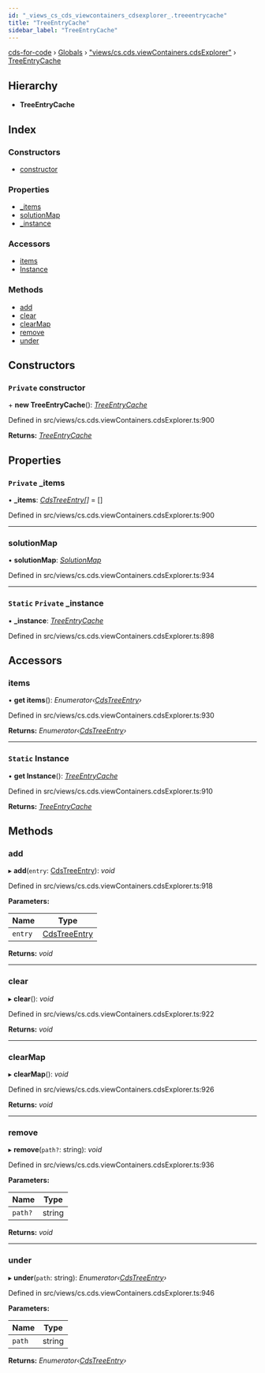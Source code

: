 ```yaml
---
id: "_views_cs_cds_viewcontainers_cdsexplorer_.treeentrycache"
title: "TreeEntryCache"
sidebar_label: "TreeEntryCache"
---
```


[cds-for-code](../index.md) › [Globals](../globals.md) › ["views/cs.cds.viewContainers.cdsExplorer"](../modules/_views_cs_cds_viewcontainers_cdsexplorer_.md) › [TreeEntryCache](_views_cs_cds_viewcontainers_cdsexplorer_.treeentrycache.md)

## Hierarchy

* **TreeEntryCache**

## Index

### Constructors

* [constructor](_views_cs_cds_viewcontainers_cdsexplorer_.treeentrycache.md#private-constructor)

### Properties

* [_items](_views_cs_cds_viewcontainers_cdsexplorer_.treeentrycache.md#private-_items)
* [solutionMap](_views_cs_cds_viewcontainers_cdsexplorer_.treeentrycache.md#solutionmap)
* [_instance](_views_cs_cds_viewcontainers_cdsexplorer_.treeentrycache.md#static-private-_instance)

### Accessors

* [items](_views_cs_cds_viewcontainers_cdsexplorer_.treeentrycache.md#items)
* [Instance](_views_cs_cds_viewcontainers_cdsexplorer_.treeentrycache.md#static-instance)

### Methods

* [add](_views_cs_cds_viewcontainers_cdsexplorer_.treeentrycache.md#add)
* [clear](_views_cs_cds_viewcontainers_cdsexplorer_.treeentrycache.md#clear)
* [clearMap](_views_cs_cds_viewcontainers_cdsexplorer_.treeentrycache.md#clearmap)
* [remove](_views_cs_cds_viewcontainers_cdsexplorer_.treeentrycache.md#remove)
* [under](_views_cs_cds_viewcontainers_cdsexplorer_.treeentrycache.md#under)

## Constructors

### `Private` constructor

\+ **new TreeEntryCache**(): *[TreeEntryCache](_views_cs_cds_viewcontainers_cdsexplorer_.treeentrycache.md)*

Defined in src/views/cs.cds.viewContainers.cdsExplorer.ts:900

**Returns:** *[TreeEntryCache](_views_cs_cds_viewcontainers_cdsexplorer_.treeentrycache.md)*

## Properties

### `Private` _items

• **_items**: *[CdsTreeEntry](_views_cs_cds_viewcontainers_cdsexplorer_.cdstreeentry.md)[]* = []

Defined in src/views/cs.cds.viewContainers.cdsExplorer.ts:900

___

###  solutionMap

• **solutionMap**: *[SolutionMap](_components_solutions_solutionmap_.solutionmap.md)*

Defined in src/views/cs.cds.viewContainers.cdsExplorer.ts:934

___

### `Static` `Private` _instance

▪ **_instance**: *[TreeEntryCache](_views_cs_cds_viewcontainers_cdsexplorer_.treeentrycache.md)*

Defined in src/views/cs.cds.viewContainers.cdsExplorer.ts:898

## Accessors

###  items

• **get items**(): *Enumerator‹[CdsTreeEntry](_views_cs_cds_viewcontainers_cdsexplorer_.cdstreeentry.md)›*

Defined in src/views/cs.cds.viewContainers.cdsExplorer.ts:930

**Returns:** *Enumerator‹[CdsTreeEntry](_views_cs_cds_viewcontainers_cdsexplorer_.cdstreeentry.md)›*

___

### `Static` Instance

• **get Instance**(): *[TreeEntryCache](_views_cs_cds_viewcontainers_cdsexplorer_.treeentrycache.md)*

Defined in src/views/cs.cds.viewContainers.cdsExplorer.ts:910

**Returns:** *[TreeEntryCache](_views_cs_cds_viewcontainers_cdsexplorer_.treeentrycache.md)*

## Methods

###  add

▸ **add**(`entry`: [CdsTreeEntry](_views_cs_cds_viewcontainers_cdsexplorer_.cdstreeentry.md)): *void*

Defined in src/views/cs.cds.viewContainers.cdsExplorer.ts:918

**Parameters:**

Name | Type |
------ | ------ |
`entry` | [CdsTreeEntry](_views_cs_cds_viewcontainers_cdsexplorer_.cdstreeentry.md) |

**Returns:** *void*

___

###  clear

▸ **clear**(): *void*

Defined in src/views/cs.cds.viewContainers.cdsExplorer.ts:922

**Returns:** *void*

___

###  clearMap

▸ **clearMap**(): *void*

Defined in src/views/cs.cds.viewContainers.cdsExplorer.ts:926

**Returns:** *void*

___

###  remove

▸ **remove**(`path?`: string): *void*

Defined in src/views/cs.cds.viewContainers.cdsExplorer.ts:936

**Parameters:**

Name | Type |
------ | ------ |
`path?` | string |

**Returns:** *void*

___

###  under

▸ **under**(`path`: string): *Enumerator‹[CdsTreeEntry](_views_cs_cds_viewcontainers_cdsexplorer_.cdstreeentry.md)›*

Defined in src/views/cs.cds.viewContainers.cdsExplorer.ts:946

**Parameters:**

Name | Type |
------ | ------ |
`path` | string |

**Returns:** *Enumerator‹[CdsTreeEntry](_views_cs_cds_viewcontainers_cdsexplorer_.cdstreeentry.md)›*
